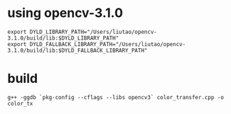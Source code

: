 # using opencv-3.1.0

```
export DYLD_LIBRARY_PATH="/Users/liutao/opencv-3.1.0/build/lib:$DYLD_LIBRARY_PATH"
export DYLD_FALLBACK_LIBRARY_PATH="/Users/liutao/opencv-3.1.0/build/lib:$DYLD_FALLBACK_LIBRARY_PATH"
```

# build
```
g++ -ggdb `pkg-config --cflags --libs opencv3` color_transfer.cpp -o color_tx
```
